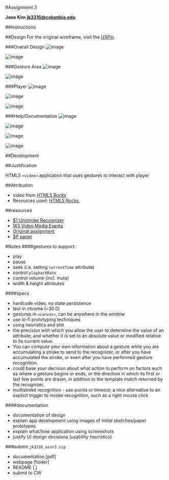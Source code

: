 #Assignment 3

**Jane Kim**
**jk3316@columbia.edu**

##Instructions

##Design
For the original wireframe, visit the [UXPin](http://app.uxpin.com/2dbad5b0f5e911d61e5d8e67ece4a404c4a43376/4634561).

###Overall Design
![image](design/screenshots/overall.png)

![image](design/screenshots/responsiveness.png)

###Gesture Area
![image](design/screenshots/gesture.png)

![image](design/screenshots/gesture_c.png)

###Player
![image](design/screenshots/player_overlay.png)

![image](design/screenshots/progress.png)

![image](design/screenshots/volume.png)

###Help/Documentation
![image](design/screenshots/info.png)

![image](design/screenshots/info_c.png)

![image](design/screenshots/expanded.png)

![image](design/screenshots/key_c.png)


##Development

##Justification

HTML5 `<video>` application that uses gestures to interact with player

##Attribution
* video from [HTML5 Rocks](http://www.html5rocks.com/en/tutorials/video/basics/)
* Resources used: [HTML5 Rocks](http://www.html5rocks.com/en/tutorials/video/basics/),

##resources
* [$1 Unistroke Recognizer](http://depts.washington.edu/aimgroup/proj/dollar/)
* [W3 Video Media Events](http://www.w3.org/2010/05/video/mediaevents.html)
* [Original assignment](http://graphics.cs.columbia.edu/courses/csw4170/assn3-13f.htm)
* [$P paper](http://faculty.washington.edu/wobbrock/pubs/icmi-12.pdf)


#Notes
####gestures to support:
* play
* pause
* seek (i.e. setting `currentTime` attribute)
* control `playbackRate`
* control volume (incl. mute)
* width & height attributes

####specs
* hardcode video, no state persistence
* test in chrome (~30.0)
* gestures in `<canvas>`, can be anywhere in the window
* use lo-fi prototyping techniques
* using heuristics and shit
* the precision with which you allow the user to determine the value of an attribute, and whether it is set to an absolute value or modified relative to its current value.
* You can compute your own information about a gesture while you are accumulating a stroke to send to the recognizer, or after you have accumulated the stroke, or even after you have performed gesture recognition.
* could base your decision about what action to perform on factors such as where a gesture begins or ends, or the direction in which its first or last few points are drawn, in addition to the template match returned by the recognizer.
* multistroke recognition - use points or timeout; a nice alternative to an explicit trigger to invoke recognition, such as a right mouse click

####documentation
* documentation of design
* explain app development using images of initial sketches/paper prototypes
* explain what/how application using screenshots
* justify UI design decisions (usability heuristics)


###submit `jk3316_assn3.zip`
* documentation [pdf]
* webpage [folder]
* README [.]
* submit to CW
